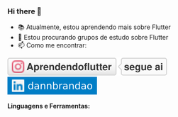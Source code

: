 ### Hi there 👋

<!--
**brandaoti/brandaoti** is a ✨ _special_ ✨ repository because its `README.md` (this file) appears on your GitHub profile.

Here are some ideas to get you started:

-->

- 📚 Atualmente, estou aprendendo mais sobre Flutter
- 👯 Estou procurando grupos de estudo sobre Flutter
- 📫 Como me encontrar: 

[![Instagram: @aprendendoflutter](https://github.com/brandaoti/organizar-github/blob/main/link/aprendendoflutter-segue_ai-blue.svg)](https://www.instagram.com/aprendendoflutter)
[![Linkedin: dannbrandao](https://github.com/brandaoti/organizar-github/blob/main/link/linkedin-dannbrandao-blue-square.svg)](https://www.linkedin.com/in/dannbrandao/)

**Linguagens e Ferramentas:**
